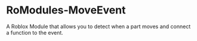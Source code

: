 # RoModules-MoveEvent
A Roblox Module that allows you to detect when a part moves and connect a function to the event.
